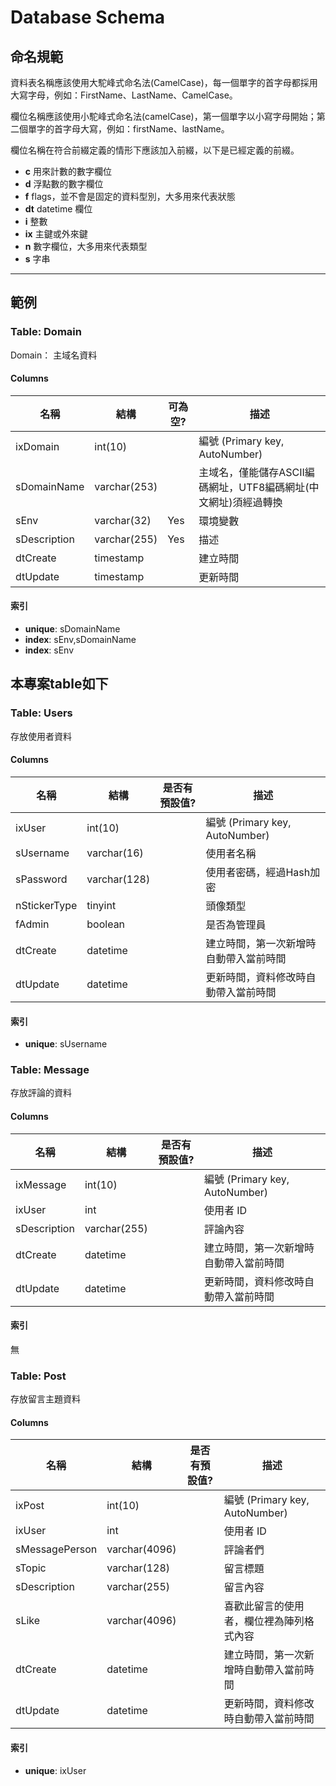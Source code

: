 # Database Schema

## 命名規範

資料表名稱應該使用大駝峰式命名法(CamelCase)，每一個單字的首字母都採用大寫字母，例如：FirstName、LastName、CamelCase。

欄位名稱應該使用小駝峰式命名法(camelCase)，第一個單字以小寫字母開始；第二個單字的首字母大寫，例如：firstName、lastName。

欄位名稱在符合前綴定義的情形下應該加入前綴，以下是已經定義的前綴。

- **c** 用來計數的數字欄位
- **d** 浮點數的數字欄位
- **f** flags，並不會是固定的資料型別，大多用來代表狀態
- **dt** datetime 欄位
- **i** 整數
- **ix** 主鍵或外來鍵
- **n** 數字欄位，大多用來代表類型
- **s** 字串

----------

## 範例

### Table: Domain
Domain： 主域名資料

#### Columns

| 名稱         | 結構         | 可為空? | 描述                                                         |
| ------------ | ------------ | ------- | ------------------------------------------------------------ |
| ixDomain     | int(10)      |         | 編號 (Primary key, AutoNumber)                               |
| sDomainName  | varchar(253) |         | 主域名，僅能儲存ASCII編碼網址，UTF8編碼網址(中文網址)須經過轉換 |
| sEnv         | varchar(32)  | Yes     | 環境變數                                                     |
| sDescription | varchar(255) | Yes     | 描述                                                         |
| dtCreate     | timestamp    |         | 建立時間                                                     |
| dtUpdate     | timestamp    |         | 更新時間                                                     |


#### 索引
- **unique**: sDomainName
- **index**: sEnv,sDomainName
- **index**: sEnv

## 本專案table如下

### Table: Users
存放使用者資料

#### Columns

| 名稱         | 結構         | 是否有預設值? | 描述                                   |
| ------------ | ------------ | ------- | -------------------------------------- |
| ixUser       | int(10)      |         | 編號 (Primary key, AutoNumber)         |
| sUsername    | varchar(16)  |       | 使用者名稱                             |
| sPassword    | varchar(128) |       | 使用者密碼，經過Hash加密               |
| nStickerType | tinyint      |      | 頭像類型                               |
| fAdmin       | boolean      |      | 是否為管理員                           |
| dtCreate     | datetime     |      | 建立時間，第一次新增時自動帶入當前時間 |
| dtUpdate     | datetime     |      | 更新時間，資料修改時自動帶入當前時間   |

#### 索引
- **unique**: sUsername

### Table: Message
存放評論的資料

#### Columns

| 名稱         | 結構         | 是否有預設值? | 描述                                   |
| ------------ | ------------ | ------- | -------------------------------------- |
| ixMessage    | int(10)      |         | 編號 (Primary key, AutoNumber)|
| ixUser       | int          |         | 使用者 ID                     |
| sDescription | varchar(255) |         | 評論內容                       |
| dtCreate     | datetime     |         | 建立時間，第一次新增時自動帶入當前時間 |
| dtUpdate     | datetime     |         | 更新時間，資料修改時自動帶入當前時間   |

#### 索引
無

### Table: Post
存放留言主題資料

#### Columns

| 名稱            | 結構          | 是否有預設值? | 描述                                     |
| -------------- | ------------- | ---------- | ---------------------------------------- |
| ixPost         | int(10)       |            | 編號 (Primary key, AutoNumber)           |
| ixUser         | int           |            | 使用者 ID                                |
| sMessagePerson | varchar(4096) |            | 評論者們                                 |
| sTopic         | varchar(128)  |            | 留言標題                                 |
| sDescription   | varchar(255)  |            | 留言內容                                 |
| sLike          | varchar(4096) |            | 喜歡此留言的使用者，欄位裡為陣列格式內容 |
| dtCreate       | datetime      |            | 建立時間，第一次新增時自動帶入當前時間   |
| dtUpdate       | datetime      |            | 更新時間，資料修改時自動帶入當前時間     |

#### 索引
- **unique**: ixUser
